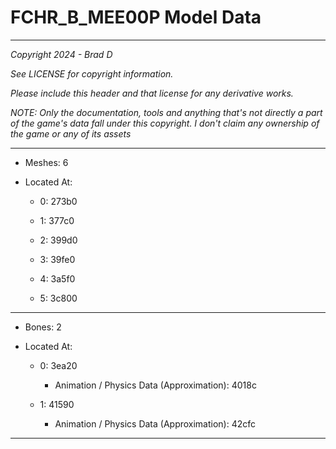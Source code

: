 # FCHR_B_MEE00P Model Data

---

*Copyright 2024 - Brad D*

*See LICENSE for copyright information.*

*Please include this header and that license for any derivative works.*

*NOTE: Only the documentation, tools and anything that's not directly a part of the game's data fall under this copyright. I don't claim any ownership of the game or any of its assets*

---

* Meshes: 6

* Located At:

  * 0: 273b0

  * 1: 377c0

  * 2: 399d0

  * 3: 39fe0

  * 4: 3a5f0

  * 5: 3c800

---

* Bones: 2

* Located At:

  * 0: 3ea20

    * Animation / Physics Data (Approximation): 4018c

  * 1: 41590

    * Animation / Physics Data (Approximation): 42cfc

---

